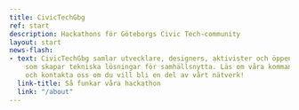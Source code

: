 ```yaml
---
title: CivicTechGbg
ref: start
description: Hackathons för Göteborgs Civic Tech-community
layout: start
news-flash:
- text: CivicTechGbg samlar utvecklare, designers, aktivister och öppen data-entusiaster
    som skapar tekniska lösningar för samhällsnytta. Läs om våra kommande hackathon
    och kontakta oss om du vill bli en del av vårt nätverk!
  link-title: Så funkar våra hackathon
  link: "/about"
---
```


